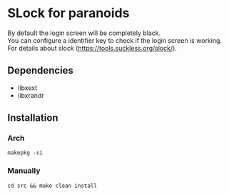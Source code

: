 # SLock for paranoids
By default the login screen will be completely black.\
You can configure a identifier key to check if the login screen is working.\
For details about slock (https://tools.suckless.org/slock/).

## Dependencies
- libxext 
- libxrandr

## Installation

### Arch
```
makepkg -si
```

### Manually
```
cd src && make clean install
```
